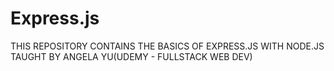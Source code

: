 # Express.js

THIS REPOSITORY CONTAINS THE BASICS OF EXPRESS.JS WITH NODE.JS TAUGHT BY ANGELA YU(UDEMY - FULLSTACK WEB DEV)
